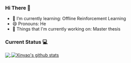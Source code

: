 ### Hi There 👋

- 🌱 I’m currently learning: Offline Reinforcement Learning
- 😄 Pronouns: He
- 💼 Things that I'm currently working on: Master thesis

### Current Status 💻

<a href="https://github.com/siriusctrl?tab=repositories">
  <img align="center" src="https://github-readme-stats.vercel.app/api/top-langs/?username=siriusctrl&hide_langs_below=1&theme=onedark" />
</a>

<a href="https://github.com/siriusctrl?tab=repositories">
 <img align="center" src="https://github-readme-stats.vercel.app/api?username=siriusctrl&show_icons=true&line_height=40&bg_color=30,e96443,904e95&title_color=fff&text_color=fff" alt="Xinyao's github stats"/>
</a>
